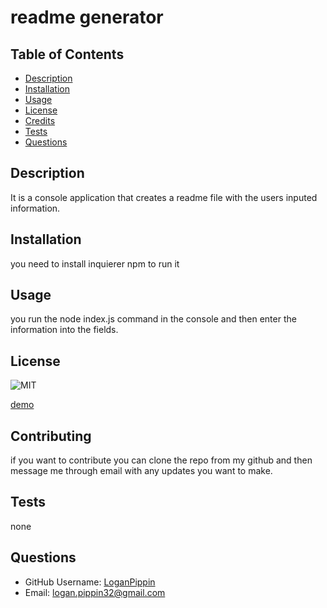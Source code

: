 # readme generator

## Table of Contents

- [Description](#Description)
- [Installation](#Installation)
- [Usage](#Usage)
- [License](#License)
- [Credits](#Credits)
- [Tests](#Tests)
- [Questions](#Questions)

## Description

It is a console application that creates a readme file with the users inputed information.

## Installation

you need to install inquierer npm to run it

## Usage

you run the node index.js command in the console and then enter the information into the fields.

## License

![MIT](https://img.shields.io/badge/license-MIT-brightgreen)

[demo](https://drive.google.com/file/d/1NVjc2j8uszi15JAEQFVOAcODaFwi_yzD/view)

## Contributing

if you want to contribute you can clone the repo from my github and then message me through email with any updates you want to make.

## Tests

none

## Questions

- GitHub Username: [LoganPippin](github.com/LoganPippin)
- Email: logan.pippin32@gmail.com
